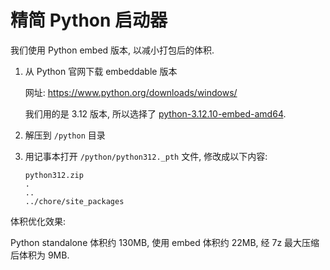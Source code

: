 # 精简 Python 启动器

我们使用 Python embed 版本, 以减小打包后的体积.

1. 从 Python 官网下载 embeddable 版本

   网址: https://www.python.org/downloads/windows/

   我们用的是 3.12 版本, 所以选择了 [python-3.12.10-embed-amd64](https://www.python.org/ftp/python/3.12.10/python-3.12.10-embed-amd64.zip).

2. 解压到 `/python` 目录

3. 用记事本打开 `/python/python312._pth` 文件, 修改成以下内容:

   ```
   python312.zip
   .
   ..
   ../chore/site_packages
   ```

体积优化效果:

Python standalone 体积约 130MB, 使用 embed 体积约 22MB, 经 7z 最大压缩后体积为 9MB.